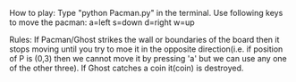 How to play:
Type "python Pacman.py" in the terminal.
Use following keys to move the pacman:
	a=left
	s=down
	d=right
	w=up

Rules:
If Pacman/Ghost strikes the wall or boundaries of the board then it stops moving until you try to moe it in the opposite direction(i.e. if position of P is (0,3) then we cannot move it by pressing 'a' but we can use any one of the other three).
If Ghost catches a coin it(coin) is destroyed.
